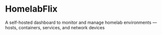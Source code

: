 # HomelabFlix
A self-hosted dashboard to monitor and manage homelab environments — hosts, containers, services, and network devices
